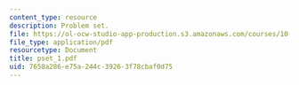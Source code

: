 ```yaml
---
content_type: resource
description: Problem set.
file: https://ol-ocw-studio-app-production.s3.amazonaws.com/courses/10-492-1-integrated-chemical-engineering-topics-i-process-control-by-design-fall-2004/7658a286e75a244c39263f78cbaf0d75_pset_1.pdf
file_type: application/pdf
resourcetype: Document
title: pset_1.pdf
uid: 7658a286-e75a-244c-3926-3f78cbaf0d75
---
```

